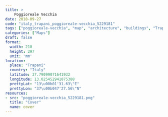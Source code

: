 ```yaml
---
title: > 
    Poggioreale Vecchia
date: 2018-09-27
code: "italy_trapani_poggioreale-vecchia_5229181"
tags: ["poggioreale-vecchia", "map", "architecture", "buildings", "Trapani", "Italy"]
categories: ["Maps"]
draft: false
format:
  width: 210
  height: 297
  unit: 'mm'
location:
  place: "Trapani"
  country: "Italy"
  latitude: 37.79099071641932
  longitude: 13.025452941875388
  prettyLat: "13\u00b01'31.63\"E"
  prettyLon: "37\u00b047'27.56\"N"
resources:
- src: "poggioreale-vecchia_5229181.png"
  title: "Cover"
  name: cover
---
```

